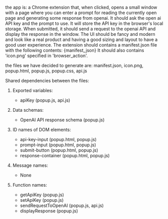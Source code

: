 the app is: a Chrome extension that, when clicked, opens a small window with a page where you can enter a prompt for reading the currently open page and generating some response from openai. It should ask the open ai API key and the prompt to use. It will store the API key in the browser's local storage. When submitted, it should send a request to the openai API and display the response in the window. The UI should be fancy and modern and look like a real product and having a good sizing and layout to have a good user experience. The extension should contains a manifest.json file with the following contents: {manifest_json} It should also contains 'icon.png' specified in 'browser_action'.

the files we have decided to generate are: manifest.json, icon.png, popup.html, popup.js, popup.css, api.js

Shared dependencies between the files:

1. Exported variables:
   - apiKey (popup.js, api.js)

2. Data schemas:
   - OpenAI API response schema (popup.js)

3. ID names of DOM elements:
   - api-key-input (popup.html, popup.js)
   - prompt-input (popup.html, popup.js)
   - submit-button (popup.html, popup.js)
   - response-container (popup.html, popup.js)

4. Message names:
   - None

5. Function names:
   - getApiKey (popup.js)
   - setApiKey (popup.js)
   - sendRequestToOpenAI (popup.js, api.js)
   - displayResponse (popup.js)
